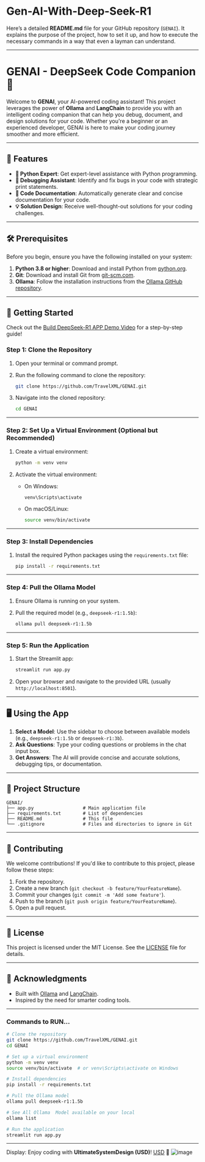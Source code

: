 # Gen-AI-With-Deep-Seek-R1

Here’s a detailed **README.md** file for your GitHub repository (`GENAI`). It explains the purpose of the project, how to set it up, and how to execute the necessary commands in a way that even a layman can understand.

---

# GENAI - DeepSeek Code Companion 🧠

Welcome to **GENAI**, your AI-powered coding assistant! This project leverages the power of **Ollama** and **LangChain** to provide you with an intelligent coding companion that can help you debug, document, and design solutions for your code. Whether you're a beginner or an experienced developer, GENAI is here to make your coding journey smoother and more efficient.

---

## 🚀 Features

- **🐍 Python Expert**: Get expert-level assistance with Python programming.
- **🐞 Debugging Assistant**: Identify and fix bugs in your code with strategic print statements.
- **📝 Code Documentation**: Automatically generate clear and concise documentation for your code.
- **💡 Solution Design**: Receive well-thought-out solutions for your coding challenges.

---

## 🛠️ Prerequisites

Before you begin, ensure you have the following installed on your system:

1. **Python 3.8 or higher**: Download and install Python from [python.org](https://www.python.org/).
2. **Git**: Download and install Git from [git-scm.com](https://git-scm.com/).
3. **Ollama**: Follow the installation instructions from the [Ollama GitHub repository](https://github.com/jmorganca/ollama).

---

## 🏁 Getting Started
Check out the [Build DeepSeek-R1 APP Demo Video](https://www.youtube.com/watch?v=4Jf2NPFrs84) for a step-by-step guide!

### Step 1: Clone the Repository

1. Open your terminal or command prompt.
2. Run the following command to clone the repository:

   ```bash
   git clone https://github.com/TravelXML/GENAI.git
   ```

3. Navigate into the cloned repository:

   ```bash
   cd GENAI
   ```

---

### Step 2: Set Up a Virtual Environment (Optional but Recommended)

1. Create a virtual environment:

   ```bash
   python -m venv venv
   ```

2. Activate the virtual environment:
   - On Windows:
     ```bash
     venv\Scripts\activate
     ```
   - On macOS/Linux:
     ```bash
     source venv/bin/activate
     ```

---

### Step 3: Install Dependencies

1. Install the required Python packages using the `requirements.txt` file:

   ```bash
   pip install -r requirements.txt
   ```

---

### Step 4: Pull the Ollama Model

1. Ensure Ollama is running on your system.
2. Pull the required model (e.g., `deepseek-r1:1.5b`):

   ```bash
   ollama pull deepseek-r1:1.5b
   ```

---

### Step 5: Run the Application

1. Start the Streamlit app:

   ```bash
   streamlit run app.py
   ```

2. Open your browser and navigate to the provided URL (usually `http://localhost:8501`).

---

## 🖥️ Using the App

1. **Select a Model**: Use the sidebar to choose between available models (e.g., `deepseek-r1:1.5b` or `deepseek-r1:3b`).
2. **Ask Questions**: Type your coding questions or problems in the chat input box.
3. **Get Answers**: The AI will provide concise and accurate solutions, debugging tips, or documentation.

---

## 📂 Project Structure

```
GENAI/
├── app.py                  # Main application file
├── requirements.txt        # List of dependencies
├── README.md               # This file
└── .gitignore              # Files and directories to ignore in Git
```

---

## 🤝 Contributing

We welcome contributions! If you'd like to contribute to this project, please follow these steps:

1. Fork the repository.
2. Create a new branch (`git checkout -b feature/YourFeatureName`).
3. Commit your changes (`git commit -m 'Add some feature'`).
4. Push to the branch (`git push origin feature/YourFeatureName`).
5. Open a pull request.

---

## 📜 License

This project is licensed under the MIT License. See the [LICENSE](LICENSE) file for details.

---

## 🙏 Acknowledgments

- Built with [Ollama](https://ollama.ai/) and [LangChain](https://python.langchain.com/).
- Inspired by the need for smarter coding tools.

---

### Commands to RUN...

```bash
# Clone the repository
git clone https://github.com/TravelXML/GENAI.git
cd GENAI

# Set up a virtual environment
python -m venv venv
source venv/bin/activate  # or venv\Scripts\activate on Windows

# Install dependencies
pip install -r requirements.txt

# Pull the Ollama model
ollama pull deepseek-r1:1.5b

# See All Ollama  Model available on your local
ollama list

# Run the application
streamlit run app.py
```

---
Display:
Enjoy coding with **UltimateSystemDesign (USD)**! [USD](https://ultimatesystemsdesign.com/) 🚀
![image](https://github.com/user-attachments/assets/45be5f64-a6b5-4a8e-b491-8194f471a035)
